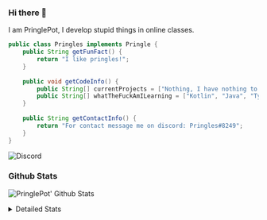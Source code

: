 ### Hi there 👋

I am PringlePot, I develop stupid things in online classes. 

```java
public class Pringles implements Pringle {
    public String getFunFact() {
        return "I like pringles!";
    }
    
    public void getCodeInfo() {
        public String[] currentProjects = ["Nothing, I have nothing to do in my break."];
        public String[] whatTheFuckAmILearning = ["Kotlin", "Java", "Typescript", "NextJS"];
    }
    
    public String getContactInfo() {
        return "For contact message me on discord: Pringles#8249";
    }
}
```
![Discord](https://discord.c99.nl/widget/theme-1/226911291636318208.png)


### Github Stats
![PringlePot' Github Stats](https://github-readme-stats.vercel.app/api?username=PringlePot&show_icons=true&theme=dark)

<details>
  <summary>Detailed Stats</summary>
    
<!--START_SECTION:waka-->
![Lines of code](https://img.shields.io/badge/From%20Hello%20World%20I%27ve%20Written-84866%20lines%20of%20code-blue)

**🐱 My Github Data** 

> 🏆 156 Contributions in the Year 2021
 > 
> 📦 85.8 kB Used in Github's Storage 
 > 
> 💼 Opted to Hire
 > 
> 📜 5 Public Repositories 
 > 
> 🔑 9 Private Repositories  
 > 
**I'm a Night 🦉** 

```text
🌞 Morning    33 commits     ███████░░░░░░░░░░░░░░░░░░   27.73% 
🌆 Daytime    20 commits     ████░░░░░░░░░░░░░░░░░░░░░   16.81% 
🌃 Evening    66 commits     █████████████░░░░░░░░░░░░   55.46% 
🌙 Night      0 commits      ░░░░░░░░░░░░░░░░░░░░░░░░░   0.0%

```
📅 **I'm Most Productive on Saturday** 

```text
Monday       12 commits     ██░░░░░░░░░░░░░░░░░░░░░░░   10.08% 
Tuesday      1 commits      ░░░░░░░░░░░░░░░░░░░░░░░░░   0.84% 
Wednesday    13 commits     ██░░░░░░░░░░░░░░░░░░░░░░░   10.92% 
Thursday     27 commits     █████░░░░░░░░░░░░░░░░░░░░   22.69% 
Friday       21 commits     ████░░░░░░░░░░░░░░░░░░░░░   17.65% 
Saturday     30 commits     ██████░░░░░░░░░░░░░░░░░░░   25.21% 
Sunday       15 commits     ███░░░░░░░░░░░░░░░░░░░░░░   12.61%

```


📊 **This Week I Spent My Time On** 

```text
💬 Programming Languages: 
TypeScript               14 hrs 51 mins      ████████████████░░░░░░░░░   66.16% 
EJS                      2 hrs 27 mins       ██░░░░░░░░░░░░░░░░░░░░░░░   10.98% 
Java                     1 hr 12 mins        █░░░░░░░░░░░░░░░░░░░░░░░░   5.4% 
JSON                     1 hr 8 mins         █░░░░░░░░░░░░░░░░░░░░░░░░   5.11% 
JavaScript               1 hr 5 mins         █░░░░░░░░░░░░░░░░░░░░░░░░   4.86%

🔥 Editors: 
IntelliJ                 22 hrs 23 mins      █████████████████████████   99.76% 
Sublime Text             3 mins              ░░░░░░░░░░░░░░░░░░░░░░░░░   0.24%

```

**I Mostly Code in Java** 

```text
Java                     5 repos             ███████████████░░░░░░░░░░   62.5% 
Python                   1 repo              ███░░░░░░░░░░░░░░░░░░░░░░   12.5% 
Kotlin                   1 repo              ███░░░░░░░░░░░░░░░░░░░░░░   12.5% 
CSS                      1 repo              ███░░░░░░░░░░░░░░░░░░░░░░   12.5%

```



<!--END_SECTION:waka-->
</details>
